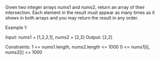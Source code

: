Given two integer arrays nums1 and nums2, return an array of their intersection. Each element in the result must appear as many times as it shows in both arrays and you may return the result in any order.

Example 1:

Input: nums1 = [1,2,2,1], nums2 = [2,2]
Output: [2,2]

Constraints:
1 <= nums1.length, nums2.length <= 1000
0 <= nums1[i], nums2[i] <= 1000

